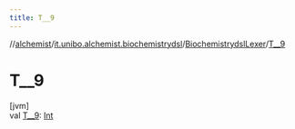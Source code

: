 ```yaml
---
title: T__9
---
```

//[alchemist](../../../index.html)/[it.unibo.alchemist.biochemistrydsl](../index.html)/[BiochemistrydslLexer](index.html)/[T__9](-t__9.html)



# T__9



[jvm]\
val [T__9](-t__9.html): [Int](https://kotlinlang.org/api/latest/jvm/stdlib/kotlin/-int/index.html)




